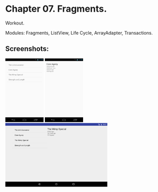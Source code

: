 # Chapter 07. Fragments.
Workout. 

Modules: Fragments, ListView, Life Cycle, ArrayAdapter, Transactions.

## Screenshots:
<img src="./docs/sceen01_phone_main.png" height="200px" alt="MainActivity" title="MainActivity" />
<img src="./docs/sceen02_phone_details.png" height="200px" alt="Workout Details" title="Workout Details" />
<img src="./docs/sceen03_tablet.png" height="200px" alt="Tablet View" title="Tablet View" />
